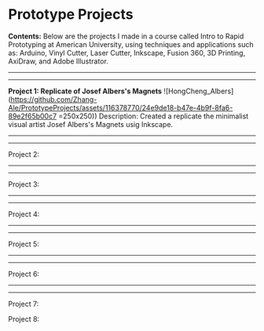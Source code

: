 # Prototype Projects

**Contents:**
Below are the projects I made in a course called Intro to Rapid Prototyping at American University, using techniques and applications such as: Arduino, Vinyl Cutter, Laser Cutter, Inkscape, Fusion 360, 3D Printing, AxiDraw, and Adobe Illustrator. 
<br>

________________________________________________________


________________________________________________________

**Project 1: Replicate of Josef Albers's Magnets**
![HongCheng_Albers](https://github.com/Zhang-Ale/PrototypeProjects/assets/116378770/24e9de18-b47e-4b9f-8fa6-89e2f65b00c7 =250x250))
Description: Created a replicate the minimalist visual artist Josef Albers's Magnets usig Inkscape. 
<br>

________________________________________________________


________________________________________________________

Project 2: 
<br>

________________________________________________________


________________________________________________________

Project 3: 
<br>

________________________________________________________


________________________________________________________

Project 4: 
<br>

________________________________________________________


________________________________________________________

Project 5: 
<br>

________________________________________________________


________________________________________________________

Project 6: 
<br>

________________________________________________________


________________________________________________________

Project 7: 
<br>

Project 8: 
<br>
